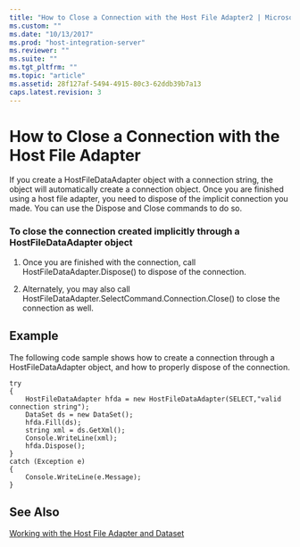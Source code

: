 ```yaml
---
title: "How to Close a Connection with the Host File Adapter2 | Microsoft Docs"
ms.custom: ""
ms.date: "10/13/2017"
ms.prod: "host-integration-server"
ms.reviewer: ""
ms.suite: ""
ms.tgt_pltfrm: ""
ms.topic: "article"
ms.assetid: 28f127af-5494-4915-80c3-62ddb39b7a13
caps.latest.revision: 3
---
```

# How to Close a Connection with the Host File Adapter
If you create a HostFileDataAdapter object with a connection string, the object will automatically create a connection object. Once you are finished using a host file adapter, you need to dispose of the implicit connection you made. You can use the Dispose and Close commands to do so.  
  
### To close the connection created implicitly through a HostFileDataAdapter object  
  
1.  Once you are finished with the connection, call HostFileDataAdapter.Dispose() to dispose of the connection.  
  
2.  Alternately, you may also call HostFileDataAdapter.SelectCommand.Connection.Close() to close the connection as well.  
  
## Example  
 The following code sample shows how to create a connection through a HostFileDataAdapter object, and how to properly dispose of the connection.  
  
```  
try  
{  
    HostFileDataAdapter hfda = new HostFileDataAdapter(SELECT,"valid connection string");  
    DataSet ds = new DataSet();  
    hfda.Fill(ds);  
    string xml = ds.GetXml();  
    Console.WriteLine(xml);  
    hfda.Dispose();  
}  
catch (Exception e)  
{  
    Console.WriteLine(e.Message);  
}  
```  
  
## See Also  
 [Working with the Host File Adapter and Dataset](../core/working-with-the-host-file-adapter-and-dataset.md)